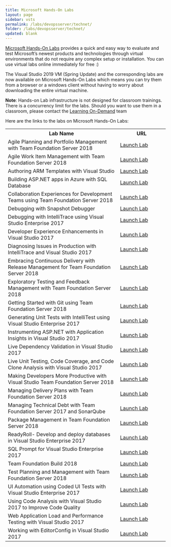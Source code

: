 ```yaml
---
title: Microsoft Hands-On Labs
layout: page
sidebar: vsts
permalink: /labs/devopsserver/technet/
folder: /labs/devopsserver/technet/
updated: blank
---
```


<a href="https://www.microsoft.com/handsonlabs" target="_blank">Microsoft Hands-On Labs</a> provides a quick and easy way to evaluate and test Microsoft’s newest products and technologies through virtual environments that do not require any complex setup or installation. You can use virtual labs online immediately for free :)

The Visual Studio 2019 VM (Spring Update) and the corresponding labs are now available on Microsoft Hands-On Labs which means you can try them from a browser or a windows client without having to worry about downloading the entire virtual machine.

**Note**: Hands-on Lab infrastructure is not designed for classroom trainings. There is a concurrency limit for the labs. Should you want to use them in a classroom, please contact the [Learning On-Demand](mailto:lodslabs@microsoft.com?Subject=TechNet%20labs%20for%20classroom%20usage) team

Here are the links to the labs on Microsoft Hands-On Labs:

<table width="100%">
  <tr>
    <th width="70%">Lab Name</th>
    <th>URL</th>
  </tr>
  <tr>
    <td >Agile Planning and Portfolio Management with Team Foundation Server 2018</td>
    <td ><a href="https://labondemand.com/AuthenticatedLaunch/38292?providerId=4" target="_blank">Launch Lab</a></td>
  </tr>
  <tr>
    <td >Agile Work Item Management with Team Foundation Server 2018</td>
    <td ><a href="https://labondemand.com/AuthenticatedLaunch/38293?providerId=4" target="_blank">Launch Lab</a></td>
  </tr>
  <tr>
    <td >Authoring ARM Templates with Visual Studio</td>
    <td ><a href="https://labondemand.com/AuthenticatedLaunch/38294?providerId=4" target="_blank">Launch Lab</a></td>
  </tr>
  <tr>
    <td >Building ASP.NET apps in Azure with SQL Database</td>
    <td ><a href="https://www.microsoft.com/handsonlabs/SelfPacedLabs/?storyId=external://content-private/content/external/Microsoft-Virtual-Labs/DT00155" target="_blank">Launch Lab</a></td>
  </tr>
  <tr>
    <td >Collaboration Experiences for Development Teams using Team Foundation Server 2018</td>
    <td ><a href="https://labondemand.com/AuthenticatedLaunch/38296?providerId=4" target="_blank">Launch Lab</a></td>
  </tr>
  <tr>
    <td >Debugging with Snapshot Debugger</td>
    <td ><a href="https://www.microsoft.com/handsonlabs/SelfPacedLabs/?storyId=external://content-private/content/external/Microsoft-Virtual-Labs/DT00158" target="_blank">Launch Lab</a></td>
  </tr>
  <tr>
    <td >Debugging with IntelliTrace using Visual Studio Enterprise 2017</td>
    <td ><a href="https://labondemand.com/AuthenticatedLaunch/38297?providerId=4" target="_blank">Launch Lab</a></td>
  </tr>
  <tr>
    <td >Developer Experience Enhancements in Visual Studio 2017</td>
    <td ><a href="https://labondemand.com/AuthenticatedLaunch/38299?providerId=4" target="_blank">Launch Lab</a></td>
  </tr>
  <tr>
    <td >Diagnosing Issues in Production with IntelliTrace and Visual Studio 2017</td>
    <td ><a href="https://labondemand.com/AuthenticatedLaunch/38300?providerId=4" target="_blank">Launch Lab</a></td>
  </tr>
  <tr>
    <td >Embracing Continuous Delivery with Release Management for Team Foundation Server 2018</td>
    <td ><a href="https://labondemand.com/AuthenticatedLaunch/38301?providerId=4" target="_blank">Launch Lab</a></td>
  </tr>
  <tr>
    <td >Exploratory Testing and Feedback Management with Team Foundation Server 2018</td>
    <td ><a href="https://labondemand.com/AuthenticatedLaunch/38302?providerId=4" target="_blank">Launch Lab</a></td>
  </tr>
  <tr>
    <td >Getting Started with Git using Team Foundation Server 2018</td>
    <td ><a href="https://labondemand.com/AuthenticatedLaunch/38303?providerId=4" target="_blank">Launch Lab</a></td>
  </tr>
  <tr>
    <td >Generating Unit Tests with IntelliTest using Visual Studio Enterprise 2017</td>
    <td ><a href="https://labondemand.com/AuthenticatedLaunch/38306?providerId=4" target="_blank">Launch Lab</a></td>
  </tr>
  <tr>
    <td >Instrumenting ASP.NET with Application Insights in Visual Studio 2017</td>
    <td ><a href="https://labondemand.com/AuthenticatedLaunch/38304?providerId=4" target="_blank">Launch Lab</a></td>
  </tr>
  <tr>
    <td >Live Dependency Validation in Visual Studio 2017</td>
    <td ><a href="https://labondemand.com/AuthenticatedLaunch/38308?providerId=4" target="_blank">Launch Lab</a></td>
  </tr>
  <tr>
    <td >Live Unit Testing, Code Coverage, and Code Clone Analysis with Visual Studio 2017</td>
    <td ><a href="https://labondemand.com/AuthenticatedLaunch/38309?providerId=4" target="_blank">Launch Lab</a></td>
  </tr>
  <tr>
    <td >Making Developers More Productive with Visual Studio Team Foundation Server 2018</td>
    <td ><a href="https://labondemand.com/AuthenticatedLaunch/38310?providerId=4" target="_blank">Launch Lab</a></td>
  </tr>
  <tr>
    <td >Managing Delivery Plans with Team Foundation Server 2018</td>
    <td ><a href="https://labondemand.com/AuthenticatedLaunch/38311?providerId=4" target="_blank">Launch Lab</a></td>
  </tr>
  <tr>
    <td >Managing Technical Debt with Team Foundation Server 2017 and SonarQube</td>
    <td ><a href="https://labondemand.com/AuthenticatedLaunch/32383?providerId=4" target="_blank">Launch Lab</a></td>
  </tr>
  <tr>
    <td >Package Management in Team Foundation Server 2018</td>
    <td ><a href="https://labondemand.com/AuthenticatedLaunch/38313?providerId=4" target="_blank">Launch Lab</a></td>
  </tr>
  <tr>
    <td >ReadyRoll- Develop and deploy databases in Visual Studio Enterprise 2017</td>
    <td ><a href="https://www.microsoft.com/handsonlabs/SelfPacedLabs/?storyId=external://content-private/content/external/Microsoft-Virtual-Labs/DT00174" target="_blank">Launch Lab</a></td>
  </tr>
  <tr>
    <td >SQL Prompt for Visual Studio Enterprise 2017</td>
    <td ><a href="https://labondemand.com/AuthenticatedLaunch/32384?providerId=4" target="_blank">Launch Lab</a></td>
  </tr>
  <tr>
    <td >Team Foundation Build 2018</td>
    <td ><a href="https://www.microsoft.com/handsonlabs/SelfPacedLabs/?storyId=external://content-private/content/external/Microsoft-Virtual-Labs/DT00167" target="_blank">Launch Lab</a></td>
  </tr>
  <tr>
    <td >Test Planning and Management with Team Foundation Server 2018</td>
    <td ><a href="https://labondemand.com/AuthenticatedLaunch/38315?providerId=4" target="_blank">Launch Lab</a></td>
  </tr>
  <tr>
    <td >UI Automation using Coded UI Tests with Visual Studio Enterprise 2017</td>
    <td ><a href="https://labondemand.com/AuthenticatedLaunch/38305?providerId=4" target="_blank">Launch Lab</a></td>
  </tr>
  <tr>
    <td >Using Code Analysis with Visual Studio 2017 to Improve Code Quality</td>
    <td ><a href="https://labondemand.com/AuthenticatedLaunch/38316?providerId=4" target="_blank">Launch Lab</a></td>
  </tr>
  <tr>
    <td >Web Application Load and Performance Testing with Visual Studio 2017</td>
    <td ><a href="https://www.microsoft.com/handsonlabs/SelfPacedLabs/?storyId=external://content-private/content/external/Microsoft-Virtual-Labs/DT00177" target="_blank">Launch Lab</a></td>
  </tr>
  <tr>
    <td >Working with EditorConfig in Visual Studio 2017</td>
    <td ><a href="https://labondemand.com/AuthenticatedLaunch/38318?providerId=4" target="_blank">Launch Lab</a></td>
  </tr>
</table>